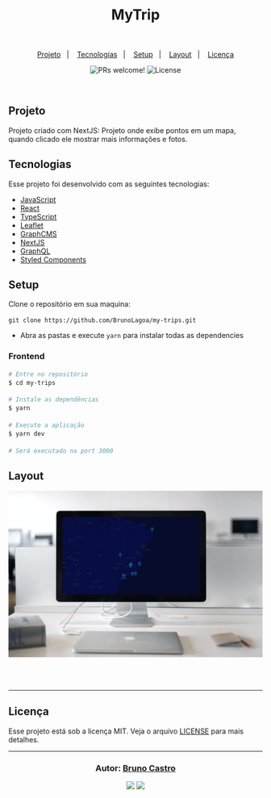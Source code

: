 <h1 align="center">
    MyTrip
    <br/><br/>
</h1>

<p align="center">
  <a href="#sobre">Projeto</a>&nbsp;&nbsp;&nbsp;|&nbsp;&nbsp;&nbsp;
  <a href="#tecnologias">Tecnologias</a>&nbsp;&nbsp;&nbsp;|&nbsp;&nbsp;&nbsp;
  <a href="#setup">Setup</a>&nbsp;&nbsp;&nbsp;|&nbsp;&nbsp;&nbsp;
  <a href="#layout">Layout</a>&nbsp;&nbsp;&nbsp;|&nbsp;&nbsp;&nbsp;
  <a href="#licença">Licença</a>
</p>

<p align="center">
 <img src="https://img.shields.io/static/v1?label=PRs&message=welcome&color=15C3D6&labelColor=000000" alt="PRs welcome!" />

  <img alt="License" src="https://img.shields.io/static/v1?label=license&message=MIT&color=15C3D6&labelColor=000000">
</p>

<br>

## Projeto

Projeto criado com NextJS: Projeto onde exibe pontos em um mapa, quando clicado ele mostrar mais informações e fotos.

## Tecnologias

Esse projeto foi desenvolvido com as seguintes tecnologias:

- [JavaScript](https://developer.mozilla.org/pt-BR/docs/Web/JavaScript)
- [React](https://reactjs.org)
- [TypeScript](https://www.typescriptlang.org)
- [Leaflet](https://leafletjs.com)
- [GraphCMS](https://graphcms.com)
- [NextJS](https://nextjs.org)
- [GraphQL](https://graphql.org)
- [Styled Components](https://styled-components.com)


## Setup

Clone o repositório em sua maquina:

`git clone https://github.com/BrunoLagoa/my-trips.git`

- Abra as pastas e execute `yarn` para instalar todas as dependencies

### **Frontend**

```bash
# Entre no repositório
$ cd my-trips

# Instale as dependências
$ yarn

# Execute a aplicação
$ yarn dev

# Será executado na port 3000
```

## Layout

<div align="center">
    <img alt="Desktop" title="#Desktop" src="public/img/mockup.jpg" width="680px" />
</div>

<br/><br/>

---


## Licença

Esse projeto está sob a licença MIT. Veja o arquivo [LICENSE](LICENSE.md) para mais detalhes.

---

<h3 align="center">
Autor: <a alt="Bruno Castro" href="https://brunocastro.dev">Bruno Castro</a>
</h3>

<p align="center">

  <a alt="Bruno Castro Linkedin" href="https://www.linkedin.com/in/brunovcastro">
    <img src="https://img.shields.io/badge/LinkedIn-Bruno%20Castro-blue?logo=linkedin"/></a>
  <a alt="Bruno Castro GitHub" href="https://github.com/brunolagoa">
  <img src="https://img.shields.io/badge/GitHub-Bruno%20Castro-lightgrey?logo=github"/></a>

</p>
